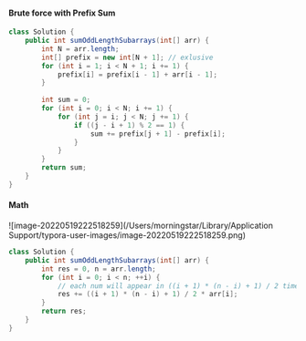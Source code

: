 #### Brute force with Prefix Sum

```java
class Solution {
    public int sumOddLengthSubarrays(int[] arr) {
        int N = arr.length;
        int[] prefix = new int[N + 1]; // exlusive
        for (int i = 1; i < N + 1; i += 1) {
            prefix[i] = prefix[i - 1] + arr[i - 1];
        }
        
        int sum = 0;
        for (int i = 0; i < N; i += 1) {
            for (int j = i; j < N; j += 1) {
                if ((j - i + 1) % 2 == 1) {
                    sum += prefix[j + 1] - prefix[i];
                }
            }
        }
        return sum;
    }
}
```

#### Math

![image-20220519222518259](/Users/morningstar/Library/Application Support/typora-user-images/image-20220519222518259.png)

```java
class Solution {
    public int sumOddLengthSubarrays(int[] arr) {
        int res = 0, n = arr.length;
        for (int i = 0; i < n; ++i) {
            // each num will appear in ((i + 1) * (n - i) + 1) / 2 times in the subarrays -- num of start point * num of end point / 2
            res += ((i + 1) * (n - i) + 1) / 2 * arr[i];
        }
        return res;
    }
}
```

